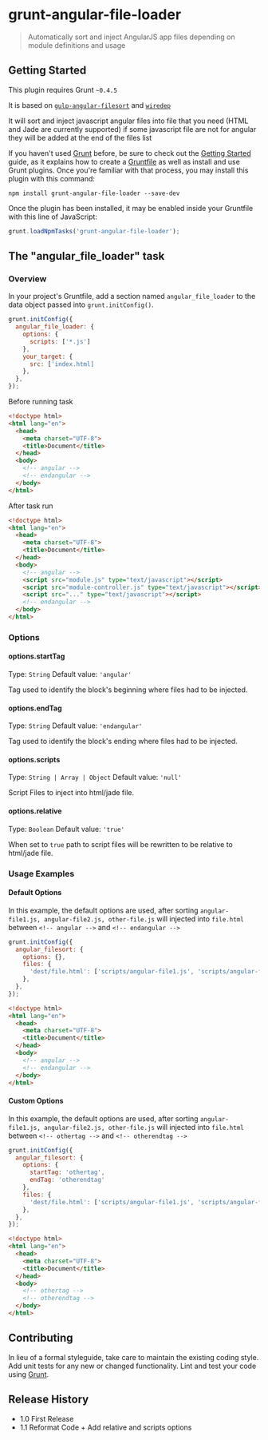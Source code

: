 # grunt-angular-file-loader

> Automatically sort and inject AngularJS app files depending on module definitions and usage

## Getting Started
This plugin requires Grunt `~0.4.5`

It is based on [`gulp-angular-filesort`](https://github.com/klei/gulp-angular-filesort) and [`wiredep`](https://github.com/taptapship/wiredep)

It will sort and inject javascript angular files into file that you need (HTML and Jade are currently supported) 
if some javascript file are not for angular they will be added at the end of the files list


If you haven't used [Grunt](http://gruntjs.com/) before, be sure to check out the [Getting Started](http://gruntjs.com/getting-started) guide, as it explains how to create a [Gruntfile](http://gruntjs.com/sample-gruntfile) as well as install and use Grunt plugins. Once you're familiar with that process, you may install this plugin with this command:

```shell
npm install grunt-angular-file-loader --save-dev
```

Once the plugin has been installed, it may be enabled inside your Gruntfile with this line of JavaScript:

```js
grunt.loadNpmTasks('grunt-angular-file-loader');
```

## The "angular_file_loader" task

### Overview
In your project's Gruntfile, add a section named `angular_file_loader` to the data object passed into `grunt.initConfig()`.

```js
grunt.initConfig({
  angular_file_loader: {
    options: {
      scripts: ['*.js']
    },
    your_target: {
      src: ['index.html]
    },
  },
});
```

Before running task

```html
<!doctype html>
<html lang="en">
  <head>
    <meta charset="UTF-8">
    <title>Document</title>
  </head>
  <body>
    <!-- angular -->
    <!-- endangular -->
  </body>
</html>
```

After task run
```html
<!doctype html>
<html lang="en">
  <head>
    <meta charset="UTF-8">
    <title>Document</title>
  </head>
  <body>
    <!-- angular -->
    <script src="module.js" type="text/javascript"></script>
    <script src="module-controller.js" type="text/javascript"></script>
    <script src="..." type="text/javascript"></script>
    <!-- endangular -->
  </body>
</html>
```

### Options

#### options.startTag
Type: `String`
Default value: `'angular'`

Tag used to identify the block's beginning where files had to be injected.

#### options.endTag
Type: `String`
Default value: `'endangular'`

Tag used to identify the block's ending where files had to be injected.

#### options.scripts
Type: `String | Array | Object`
Default value: `'null'`

Script Files to inject into html/jade file.

#### options.relative
Type: `Boolean`
Default value: `'true'`

When set to `true` path to script files will be rewritten to be relative to html/jade file.

### Usage Examples

#### Default Options
In this example, the default options are used, after sorting `angular-file1.js, angular-file2.js, other-file.js` will injected into `file.html` between `<!-- angular -->` and `<!-- endangular -->`

```js
grunt.initConfig({
  angular_filesort: {
    options: {},
    files: {
      'dest/file.html': ['scripts/angular-file1.js', 'scripts/angular-file2.js', 'scripts/other-file.js'],
    },
  },
});
```

```html
<!doctype html>
<html lang="en">
  <head>
    <meta charset="UTF-8">
    <title>Document</title>
  </head>
  <body>
    <!-- angular -->
    <!-- endangular -->
  </body>
</html>
```

#### Custom Options
In this example, the default options are used, after sorting `angular-file1.js, angular-file2.js, other-file.js` will injected into `file.html` between `<!-- othertag -->` and `<!-- otherendtag -->`

```js
grunt.initConfig({
  angular_filesort: {
    options: {
      startTag: 'othertag',
      endTag: 'otherendtag'
    },
    files: {
      'dest/file.html': ['scripts/angular-file1.js', 'scripts/angular-file2.js', 'scripts/other-file.js'],
    },
  },
});
```

```html
<!doctype html>
<html lang="en">
  <head>
    <meta charset="UTF-8">
    <title>Document</title>
  </head>
  <body>
    <!-- othertag -->
    <!-- otherendtag -->
  </body>
</html>
```

## Contributing
In lieu of a formal styleguide, take care to maintain the existing coding style. Add unit tests for any new or changed functionality. Lint and test your code using [Grunt](http://gruntjs.com/).

## Release History
*   1.0     First Release
*   1.1     Reformat Code + Add relative and scripts options
